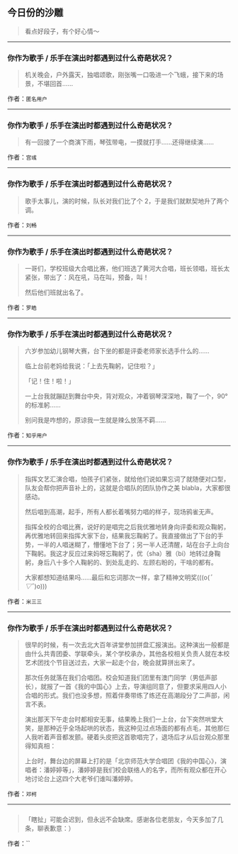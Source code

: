 ## 今日份的沙雕

> 看点好段子，有个好心情～


 
---

### 你作为歌手 / 乐手在演出时都遇到过什么奇葩状况？

> 机关晚会，户外露天，独唱颂歌，刚张嘴一口吸进一个飞蛾，接下来的场景，不堪回首……


作者：`匿名用户`

---

### 你作为歌手 / 乐手在演出时都遇到过什么奇葩状况？

> 有一回接了一个商演下雨，琴弦带电，一摸就打手……还得继续演……


作者：`宫彧`

---

### 你作为歌手 / 乐手在演出时都遇到过什么奇葩状况？

> 歌手太事儿，演的时候，队长对我们比了个 2，于是我们就默契地升了两个调。


作者：`刘畅`

---

### 你作为歌手 / 乐手在演出时都遇到过什么奇葩状况？

> 一哥们，学校班级大合唱比赛，他们班选了黄河大合唱，班长领唱，班长太紧张，带出了：风在吼，马在叫，预备，叫！
> 
> 然后他们班就出名了。


作者：`罗皓`

---

### 你作为歌手 / 乐手在演出时都遇到过什么奇葩状况？

> 六岁参加幼儿钢琴大赛，台下坐的都是评委老师家长选手什么的……
> 
> 临上台前老妈给我说：「上去先鞠躬，记住啦？」
> 
> 「记！住！啦！」
> 
> 一上台我就蹦跶到舞台中央，背对观众，冲着钢琴深深地，鞠了一个，90°的标准躬……
> 
> 别问我是咋想的，原谅我一生就是辣么放荡不羁……


作者：`知乎用户`

---

### 你作为歌手 / 乐手在演出时都遇到过什么奇葩状况？

> 指挥文艺汇演合唱，怕孩子们紧张，就给他们说如果忘词了就随便对口型，队友会帮你把声音补上的，这就是合唱队的团队协作之美 blabla，大家都很感动。
> 
> 然后唱到高潮，起手，所有人都长着嘴努力唱的样子，现场鸦雀无声。
> 
> 指挥全校的合唱比赛，说好的是唱完之后我优雅地转身向评委和观众鞠躬，再优雅地转回来指挥大家下台，结果我忘鞠躬了。我直接做出了下台的手势，一半的人唱迷糊了，懵懂地下台了；另一半人还清醒，站在台子上向台下鞠躬。我这才反应过来妈呀忘鞠躬了，优（sha）雅（bi）地转过身鞠躬，身后八十多个人鞠躬的、到处乱走的、左顾右盼的，干啥的都有。
> 
> 大家都想知道结果吗……最后和忘词那次一样，拿了精神文明奖(((o(*ﾟ▽ﾟ*)o)))


作者：`米三三`

---

### 你作为歌手 / 乐手在演出时都遇到过什么奇葩状况？

> 很早的时候，有一次去北大百年讲堂参加拼盘汇报演出。这种演出一般都是由什么共青团委、学联牵头，某个学校承办，其他各校相关负责人就在本校艺术团找个节目送过去，大家一起走个台，晚会就算拼出来了。
> 
> 那次任务就落在我们合唱团。校会知道我们团里有澳门同学（男低声部长），就报了一首《我的中国心》上去，导演组同意了，但要求采用四人小合唱的形式。我们也没多想，照着伴奏带练了练还在高潮段分了二声部，闲言不表。
> 
> 演出那天下午走台时都相安无事，结果晚上我们一上台，台下突然哄堂大笑，是那种近乎全场起哄的状态，我这种见过点场面的都有点毛，其他那仨人我听着声音都发颤。硬着头皮把这首歌唱完了，退场后才从后台观众那里得知真相：
> 
> 上台时，舞台边的屏幕上打的是「北京师范大学合唱团《我的中国心》，演唱者：潘婷婷等」，潘婷婷是我们校会联络人的名字，而所有观众都在开心地讨论台上这四个大老爷们谁叫潘婷婷。


作者：`邓柯`

---

### 

> 「瞎扯」可能会迟到，但永远不会缺席。感谢各位老朋友，今天多加了几条，聊表歉意：）


作者：``